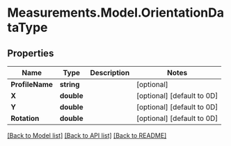 # Measurements.Model.OrientationDataType

## Properties

Name | Type | Description | Notes
------------ | ------------- | ------------- | -------------
**ProfileName** | **string** |  | [optional] 
**X** | **double** |  | [optional] [default to 0D]
**Y** | **double** |  | [optional] [default to 0D]
**Rotation** | **double** |  | [optional] [default to 0D]

[[Back to Model list]](../README.md#documentation-for-models) [[Back to API list]](../README.md#documentation-for-api-endpoints) [[Back to README]](../README.md)

